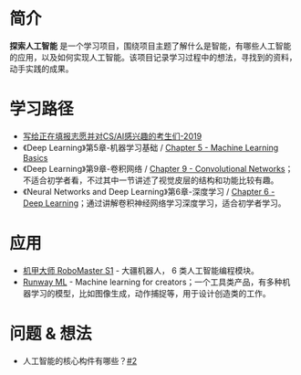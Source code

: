 # 简介
**探索人工智能** 是一个学习项目，围绕项目主题了解什么是智能，有哪些人工智能的应用，以及如何实现人工智能。该项目记录学习过程中的想法，寻找到的资料，动手实践的成果。

# 学习路径
- [写给正在填报志愿并对CS/AI感兴趣的考生们-2019](https://zhuanlan.zhihu.com/p/68474477)
- 《Deep Learning》第5章-机器学习基础 / [Chapter 5 - Machine Learning Basics](http://www.deeplearningbook.org/contents/ml.html)
- 《Deep Learning》第9章-卷积网络 / [Chapter 9 - Convolutional Networks](http://www.deeplearningbook.org/contents/convnets.html)；不适合初学者看，不过其中一节讲述了视觉皮层的结构和功能比较有趣。
- 《Neural Networks and Deep Learning》第6章-深度学习 / [Chapter 6 - Deep Learning](http://neuralnetworksanddeeplearning.com/chap6.html)；通过讲解卷积神经网络学习深度学习，适合初学者学习。

# 应用
- [机甲大师 RoboMaster S1](https://www.dji.com/cn/robomaster-s1?site=brandsite&from=homepage) - 大疆机器人， 6 类人工智能编程模块。
- [Runway ML](https://runwayml.com/) - Machine learning for creators；一个工具类产品，有多种机器学习的模型，比如图像生成，动作捕捉等，用于设计创造类的工作。

# 问题 & 想法
- 人工智能的核心构件有哪些？[#2](https://github.com/kai-zhong/discover-intelligence/issues/2)
